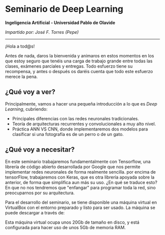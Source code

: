 # Seminario de Deep Learning
**Ingeligencia Artificial - Universidad Pablo de Olavide** 

*Impartido por: José F. Torres (Pepe)*

---
¡Hola a tod@s!

Antes de nada, daros la bienvenida y animaros en estos momentos en los que estoy seguro que tenéis una carga de trabajo grande entre todas las clases, exámenes parciales y entregas. Todo esfuerzo tiene su recompensa, y antes o después os daréis cuenta que todo este esfuerzo merece la pena.

## ¿Qué voy a ver?
Principalmente, vamos a hacer una pequeña introducción a lo que es *Deep Learning*, cubriendo:
- Principales diferencias con las redes neuronales tradicionales.
- Teoría de arquitecturas recurrentes y convolucionales a muy alto nivel.
- Práctica ANN VS CNN, donde implementaremos dos modelos para clasificar si una fotografía es de un perro o de un gato.

## ¿Qué voy a necesitar?
En este seminario trabajaremos fundamentalmente con Tensorflow, una librería de código abierto desarrollada por Google que nos permite implementar redes neuronales de forma realmente sencilla. por encima de tensorFlow, trabajaremos con Keras, que es otra librería apoyada sobre la anterior, de forma que simplifica aun más su uso. ¿En qué se traduce esto? En que no nos tendremos que "enfangar" para programar toda la red, sino preocuparnos por su arquitectura.

Para el desarrollo del seminario, se tiene disponible una máquina virtual en VirtualBox con el entorno preparado y listo para ser usado. La máquina se puede descargar a través de: 

Esta máquina virtual ocupa unos 20Gb de tamaño en disco, y está configurada para hacer uso de unos 5Gb de memoria RAM.






